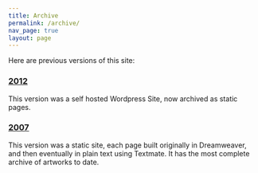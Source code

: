 ```yaml
---
title: Archive
permalink: /archive/
nav_page: true
layout: page
---
```


<p>Here are previous versions of this site:</p>

<h3><a href="2012/">2012</a></h3>
<p>This version was a self hosted Wordpress Site, now archived as static pages.</p>

<h3><a href="2007/">2007</a></h3>
<p>This version was a static site, each page built originally in Dreamweaver, and then eventually in plain text using Textmate. It has the most complete archive of artworks to date.</p>


